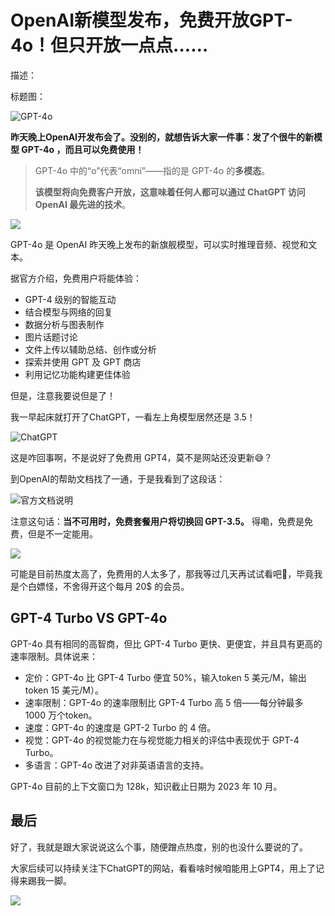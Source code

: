 # OpenAI新模型发布，免费开放GPT-4o！但只开放一点点……

描述：

标题图：

![GPT-4o](http://cdn.image.sticki.cn/202405141226461.png)



**昨天晚上OpenAI开发布会了。没别的，就想告诉大家一件事：发了个很牛的新模型 GPT-4o ，而且可以免费使用！**

> GPT-4o 中的“o”代表“omni”——指的是 GPT-4o 的**多模态**。
>
> **该模型将向免费客户开放，这意味着任何人都可以通过 ChatGPT 访问 OpenAI 最先进的技术**。

![](http://cdn.image.sticki.cn/202405141124514.jpg)

GPT-4o 是 OpenAI 昨天晚上发布的新旗舰模型，可以实时推理音频、视觉和文本。

据官方介绍，免费用户将能体验：

- GPT-4 级别的智能互动
- 结合模型与网络的回复
- 数据分析与图表制作
- 图片话题讨论
- 文件上传以辅助总结、创作或分析
- 探索并使用 GPT 及 GPT 商店
- 利用记忆功能构建更佳体验

但是，注意我要说但是了！

我一早起床就打开了ChatGPT，一看左上角模型居然还是 3.5！

![ChatGPT](http://cdn.image.sticki.cn/202405141142970.png)

这是咋回事啊，不是说好了免费用 GPT4，莫不是网站还没更新😅？

到OpenAI的帮助文档找了一通，于是我看到了这段话：

![官方文档说明](http://cdn.image.sticki.cn/202405141147122.png)

注意这句话：**当不可用时，免费套餐用户将切换回 GPT-3.5。** 得嘞，免费是免费，但是不一定能用。

![](http://cdn.image.sticki.cn/202405141152779.jpg)

可能是目前热度太高了，免费用的人太多了，那我等过几天再试试看吧🤡，毕竟我是个白嫖怪，不舍得开这个每月 20$ 的会员。

## GPT-4 Turbo VS GPT-4o

GPT-4o 具有相同的高智商，但比 GPT-4 Turbo 更快、更便宜，并且具有更高的速率限制。具体说来：

- 定价：GPT-4o 比 GPT-4 Turbo 便宜 50%，输入token 5 美元/M，输出token 15 美元/M）。
- 速率限制：GPT-4o 的速率限制比 GPT-4 Turbo 高 5 倍——每分钟最多 1000 万个token。
- 速度：GPT-4o 的速度是 GPT-2 Turbo 的 4 倍。
- 视觉：GPT-4o 的视觉能力在与视觉能力相关的评估中表现优于 GPT-4 Turbo。
- 多语言：GPT-4o 改进了对非英语语言的支持。

GPT-4o 目前的上下文窗口为 128k，知识截止日期为 2023 年 10 月。



## 最后

好了，我就是跟大家说说这么个事，随便蹭点热度，别的也没什么要说的了。

大家后续可以持续关注下ChatGPT的网站，看看啥时候咱能用上GPT4，用上了记得来踢我一脚。

![](http://cdn.image.sticki.cn/202405141206156.jpg)





